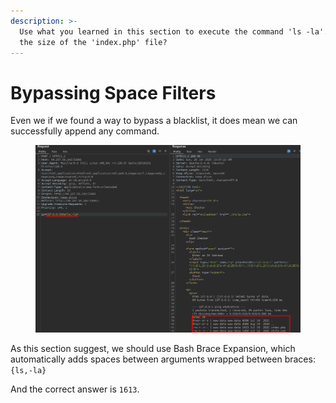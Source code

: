 ```yaml
---
description: >-
  Use what you learned in this section to execute the command 'ls -la'. What is
  the size of the 'index.php' file?
---
```


# Bypassing Space Filters

Even we if we found a way to bypass a blacklist, it does mean we can successfully append any command.

<figure><img src="../../../.gitbook/assets/image (3) (1) (1) (1) (1) (1) (1) (1) (1) (1) (1) (1).png" alt=""><figcaption></figcaption></figure>

As this section suggest, we should use Bash Brace Expansion, which automatically adds spaces between arguments wrapped between braces: `{ls,-la}`

And the correct answer is `1613`.&#x20;
